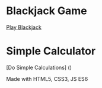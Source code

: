 # Blackjack Game
[Play Blackjack](https://shbhmj.github.io/Projects/Blackjack/)
# Simple Calculator
[Do Simple Calculations] ()

Made with HTML5, CSS3, JS ES6
